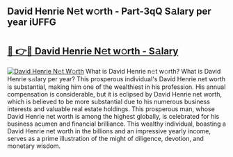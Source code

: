 ## David Henrie N𝚎t w𝚘rth - Part-3qQ S𝚊lary per year iUFFG

# <h2><a href="http://gc3nw1.nevu.top/?p=David+Henrie">🔗 👉🔴 David Henrie N𝚎t w𝚘rth - S𝚊lary</a></h2>

[![David Henrie N𝚎t W𝚘rth](https://i.imgur.com/Oavwk0R.jpeg)](http://gc3nw1.nevu.top/?p=David+Henrie)
What is David Henrie n𝚎t w𝚘rth? What is David Henrie s𝚊lary per year?
This prosperous individual's David Henrie net worth is substantial, making him one of the wealthiest in his profession. His annual compensation is considerable, but it is eclipsed by David Henrie net worth, which is believed to be more substantial due to his numerous business interests and valuable real estate holdings. This prosperous man, whose David Henrie net worth is among the highest globally, is celebrated for his business acumen and financial brilliance. This wealthy individual, boasting a David Henrie net worth in the billions and an impressive yearly income, serves as a prime illustration of the might of diligence, devotion, and monetary wisdom.
